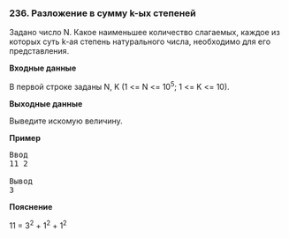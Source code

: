 ﻿### 236. Разложение в сумму k-ых степеней

Задано число N. Какое наименьшее количество слагаемых, каждое из которых суть k-ая степень натурального числа, необходимо для его представления.

**Входные данные**

В первой строке заданы N, K (1 <= N <= 10<sup>5</sup>; 1 <= K <= 10).

**Выходные данные**

Выведите искомую величину.

**Пример**

<pre>Ввод
11 2

Вывод
3</pre>

**Пояснение**

11 = 3<sup>2</sup> + 1<sup>2</sup> + 1<sup>2<sup>